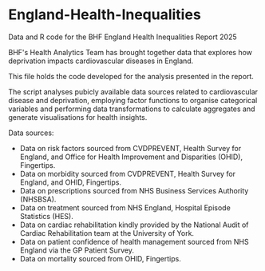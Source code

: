 # England-Health-Inequalities
Data and R code for the BHF England Health Inequalities Report 2025

BHF's Health Analytics Team has brought together data that explores how deprivation impacts cardiovascular diseases in England. 

This file holds the code developed for the analysis presented in the report.

The script analyses pubicly available data sources related to cardiovascular disease and deprivation, employing factor functions to organise categorical variables and performing data transformations to calculate aggregates and generate visualisations for health insights. 

Data sources:
  * Data on risk factors sourced from CVDPREVENT, Health Survey for England, and Office for Health Improvement and Disparities (OHID), Fingertips.
  * Data on morbidity sourced from CVDPREVENT, Health Survey for England, and OHID, Fingertips.
  * Data on prescriptions sourced from NHS Business Services Authority (NHSBSA).
  * Data on treatment sourced from NHS England, Hospital Episode Statistics (HES).
  * Data on cardiac rehabilitation kindly provided by the National Audit of Cardiac Rehabilitation team at the University of York.
  * Data on patient confidence of health management sourced from NHS England via the GP Patient Survey.
  * Data on mortality sourced from OHID, Fingertips.
